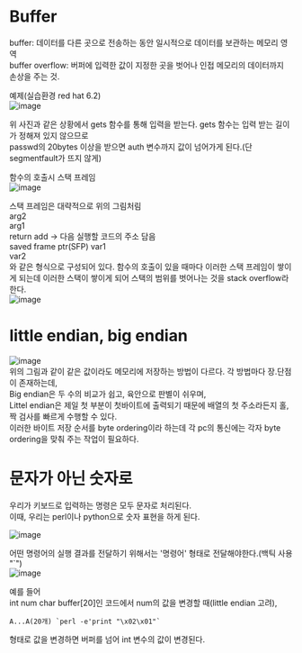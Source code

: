 # Buffer  
buffer: 데이터를 다른 곳으로 전송하는 동안 일시적으로 데이터를 보관하는 메모리 영역  
buffer overflow: 버퍼에 입력한 값이 지정한 곳을 벗어나 인접 메모리의 데이터까지 손상을 주는 것.  

예제(실습환경 red hat 6.2)  
![image](https://user-images.githubusercontent.com/65746019/116011753-9a8e7d00-a661-11eb-8e22-5bfa8a9f9afb.png)  

위 사진과 같은 상황에서 gets 함수를 통해 입력을 받는다. gets 함수는 입력 받는 길이가 정해져 있지 않으므로  
passwd의 20bytes 이상을 받으면 auth 변수까지 값이 넘어가게 된다.(단 segmentfault가 뜨지 않게)  

함수의 호출시 스택 프레임  
![image](https://user-images.githubusercontent.com/65746019/116012344-ebec3b80-a664-11eb-8e13-17af9306b709.png)  

스택 프레임은 대략적으로 위의 그림처림  
arg2  
arg1  
return add -> 다음 실행할 코드의 주소 담음  
saved frame ptr(SFP)
var1  
var2  
와 같은 형식으로 구성되어 있다. 함수의 호출이 있을 때마다 이러한 스택 프레임이 쌓이게 되는데 이러한 스택이 쌓이게 되어 스택의 범위를 벗어나는 것을 stack overflow라 한다.  
![image](https://user-images.githubusercontent.com/65746019/116012238-623c6e00-a664-11eb-8b70-035ce23c7aee.png)  

# little endian, big endian  
![image](https://user-images.githubusercontent.com/65746019/116012969-78e4c400-a668-11eb-97db-fd7a8f9769a6.png)  
위의 그림과 같이 같은 값이라도  메모리에 저장하는 방법이 다르다. 각 방법마다 장.단점이 존재하는데,  
Big endian은 두 수의 비교가 쉽고, 육안으로 판별이 쉬우며,  
Littel endian은 제일 첫 부분이 첫바이트에 출력되기 때문에 배열의 첫 주소라든지 홀,짝 검사를 빠르게 수행할 수 있다.  
이러한 바이트 저장 순서를 byte ordering이라 하는데 각 pc의 통신에는 각자 byte ordering을 맞춰 주는 작업이 필요하다.  


# 문자가 아닌 숫자로  
우리가 키보드로 입력하는 명령은 모두 문자로 처리된다.  
이때, 우리는 perl이나 python으로 숫자 표현을 하게 된다.  

![image](https://user-images.githubusercontent.com/65746019/116041341-0f84a580-a6a8-11eb-8b47-f6dbd822de8d.png)  

어떤 명령어의 실행 결과를 전달하기 위해서는 '명령어' 형태로 전달해야한다.(백틱 사용 "`")  
![image](https://user-images.githubusercontent.com/65746019/116058225-95115100-a6ba-11eb-897f-93b265d3eb52.png)  

예를 들어  
int num
char buffer[20]인 코드에서 num의 값을 변경할 때(little endian 고려),  
```
A...A(20개) `perl -e'print "\x02\x01"`  
```
형태로 값을 변경하면 버퍼를 넘어 int 변수의 값이 변경된다.  

